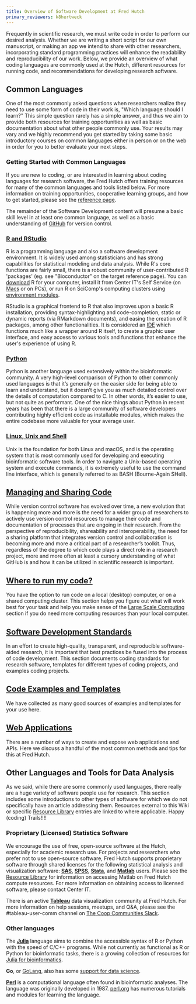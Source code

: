 ```yaml
---
title: Overview of Software Development at Fred Hutch
primary_reviewers: k8hertweck
---
```

Frequently in scientific research, we must write code in order to perform our desired analysis. Whether we are writing a short script for our own manuscript, or making an app we intend to share with other researchers, incorporating standard programming practices will enhance the readability and reproducibility of our work. Below, we provide an overview of what coding languages are commonly used at the Hutch, different resources for running code, and recommendations for developing research software.  

## Common Languages
One of the most commonly asked questions when researchers realize they need to use some form of code in their work is, "Which language should I learn?"  This simple question rarely has a simple answer, and thus we aim to provide both resources for training opportunities as well as basic documentation about what other people commonly use.  Your results may vary and we highly recommend you get started by taking some basic introductory courses on common languages either in person or on the web in order for you to better evaluate your next steps.  

### Getting Started with Common Languages

If you are new to coding, or are interested in learning about coding languages for research software, the Fred Hutch offers training resources for many of the common languages and tools listed below. For more information on training opportunities, cooperative learning groups, and how to get started, please see the [reference page](/scicomputing/reference_overview/).

The remainder of the Software Development content will presume a basic skill level in at least one common language, as well as a basic understanding of [GitHub](/scicomputing/software_managecode/) for version control.

### [R and RStudio](/scicomputing/software_R/)

R is a programming language and also a software development environment. It is widely used among statisticians and has strong capabilities for statistical modeling and data analysis. While R's core functions are fairly small, there is a robust community of user-contributed R 'packages' (eg. see "Bioconductor" on the target reference page). You can [download](https://cran.r-project.org/) R for your computer, install it from Center IT's Self Service (on [Macs](https://centernet.fredhutch.org/cn/u/center-it/help-desk/mac-support/jamf-pro.html) or on PCs), or run R on SciComp's computing clusters using [environment modules](/scicomputing/compute_environments/).

RStudio is a graphical frontend to R that also improves upon a basic R installation, providing syntax-highlighting and code-completion, static or dynamic reports (via RMarkdown documents), and easing the creation of R packages, among other functionalities. It is considered an [IDE](https://en.wikipedia.org/wiki/Integrated_development_environment) which functions much like a wrapper around R itself, to create a graphic user interface, and easy access to various tools and functions that enhance the user's experience of using R.  

### [Python](/scicomputing/software_python/)

Python is another language used extensively within the bioinformatic community. A very high-level comparison of Python to other commonly used languages is that it’s generally on the easier side for being able to learn and understand, but it doesn’t give you as much detailed control over the details of computation compared to C. In other words, it’s easier to use, but not quite as performant. One of the nice things about Python in recent years has been that there is a large community of software developers contributing highly efficient code as installable modules, which makes the entire codebase more valuable for your average user.

### [Linux, Unix and Shell](/scicomputing/software_linux101/)

Unix is the foundation for both Linux and macOS, and is the operating system that is most commonly used for developing and executing bioinformatic software tools. In order to navigate a Unix-based operating system and execute commands, it is extremely useful to use the command line interface, which is generally referred to as BASH (Bourne-Again SHell).

## [Managing and Sharing Code](/scicomputing/software_managecode/)

While version control software has evolved over time, a new evolution that is happening more and more is the need for a wider group of researchers to actively use version control resources to manage their code and documentation of processes that are ongoing in their research. From the perspective of reproducibility, shareability and interoperability, the need for a sharing platform that integrates version control and collaboration is becoming more and more a critical part of a researcher’s toolkit. Thus, regardless of the degree to which code plays a direct role in a research project, more and more often at least a cursory understanding of what GitHub is and how it can be utilized in scientific research is important.


## [Where to run my code?](/scicomputing/software_running/)

You have the option to run code on a local (desktop) computer, or on a shared computing cluster. This section helps you figure out what will work best for your task and help you make sense of the [Large Scale Computing](/scicomputing/compute_overview/) section if you do need more computing resources than your local computer.  

## [Software Development Standards](/scicomputing/software_standards/)

In an effort to create high-quality, transparent, and reproducible software-aided research, it is important that best practices be fused into the process of code development. This section documents coding standards for research software, templates for different types of coding projects, and examples coding projects.

## [Code Examples and Templates](/scicomputing/software_examples/)
We have collected as many good sources of examples and templates for your use here.

## [Web Applications](/scicomputing/software_webapps/)
There are a number of ways to create and expose web applications and APIs.  Here we discuss a handful of the most common methods and tips for this at Fred Hutch.


## Other Languages and Tools for Data Analysis
As we said, while there are some commonly used languages, there really are a huge variety of software people use for research.  This section includes some introductions to other types of software for which we do not specifically have an article addressing them.  Resources external to this Wiki or specific [Resource Library](/compdemos/) entries are linked to where applicable.  Happy (coding) Trails!!!!

### Proprietary (Licensed) Statistics Software

We encourage the use of free, open-source software at the Hutch, especially for academic research use. For projects and researchers who prefer not to use open-source software, Fred Hutch supports proprietary software through shared licenses for the following statistical analysis and visualization software: [**SAS**](https://www.sas.com/en_us/software/stat.html), [**SPSS**](https://www.ibm.com/analytics/spss-statistics-software), [**Stata**](https://www.stata.com), and [**Matlab**](https://www.mathworks.com/products/matlab.html?s_tid=hp_products_matlab) users. Please see the [Resource Library](compdemos/matlab/) for information on accessing Matlab on Fred Hutch compute resources. For more information on obtaining access to licensed software, please contact Center IT.

There is an active [**Tableau**](https://www.tableau.com) data visualization community at Fred Hutch. For more information on help sessions, meetups, and Q&A, please see the #tableau-user-comm channel on [The Coop Communities Slack](https://fhbig.slack.com/).



### Other languages

The [**Julia**](https://docs.julialang.org) language aims to combine the accessible syntax of R or Python with the speed of C/C++ programs. While not currently as functional as R or Python for bioinformatic tasks, there is a growing collection of resources for [Julia for bioinformatics](http://ucidatascienceinitiative.github.io/IntroToJulia/).

**Go**, or [GoLang](https://golang.org/doc/), also has some [support for data science](https://blog.chewxy.com/2017/11/02/go-for-data-science/).

[**Perl**](https://www.perl.org) is a computational language often found in bioinformatic analyses. The language was originally developed in 1987. [perl.org](https://www.perl.org/learn.html) has numerous tutorials and modules for learning the language.
